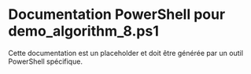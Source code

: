 # Documentation PowerShell pour demo_algorithm_8.ps1

Cette documentation est un placeholder et doit être générée par un outil PowerShell spécifique.

